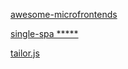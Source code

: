 [awesome-microfrontends](https://github.com/ChristianUlbrich/awesome-microfrontends)

[single-spa *****](https://github.com/CanopyTax/single-spa)

[tailor.js](https://github.com/zalando/tailor)